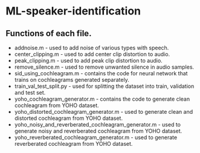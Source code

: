 # ML-speaker-identification
## Functions of each file.
- addnoise.m - used to add noise of various types with speech.
- center_clipping.m - used to add center clip distortion to audio.
- peak_clipping.m - used to add peak clip distortion to audio.
- remove_silence.m - used to remove unwanted silence in audio samples.
- sid_using_cochleagram.m - contains the code for neural network that trains on cochleagrams generated separately.
- train_val_test_split.py - used for splitting the dataset into train, validation and test set.
- yoho_cochleagram_generator.m - contains the code to generate clean cochleagram from YOHO dataset.
- yoho_distorted_cochleagram_generator.m - used to generate clean and distorted cochleagram from YOHO dataset.
- yoho_noisy_and_reverberated_cochleagram_generator.m - used to generate noisy and reverberated cochleagram from YOHO dataset.
- yoho_reverberated_cochleagram_generator.m - used to generate reverberated cochleagram from YOHO dataset.
